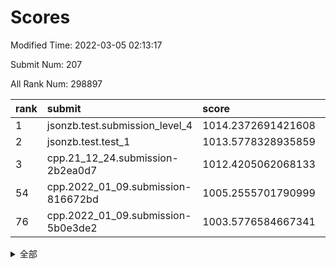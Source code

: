 # Scores

Modified Time: 2022-03-05 02:13:17

Submit Num: 207

All Rank Num: 298897

| rank |               submit               |       score        |       sigma        | pk_num |
| :--- | :--------------------------------- | :----------------- | :----------------- | :----- |
| 1    | jsonzb.test.submission_level_4     | 1014.2372691421608 | 0.8307452048684599 | 5779   |
| 2    | jsonzb.test.test_1                 | 1013.5778328935859 | 0.8295651731283438 | 5778   |
| 3    | cpp.21_12_24.submission-2b2ea0d7   | 1012.4205062068133 | 0.7759636965980841 | 5777   |
| 54   | cpp.2022_01_09.submission-816672bd | 1005.2555701790999 | 0.7283415886865521 | 5769   |
| 76   | cpp.2022_01_09.submission-5b0e3de2 | 1003.5776584667341 | 0.7305798796182339 | 5776   |


<details>
<summary>全部</summary>

| rank |                 submit                 |       score        |       sigma        | pk_num |
| :--- | :------------------------------------- | :----------------- | :----------------- | :----- |
| 1    | jsonzb.test.submission_level_4         | 1014.2372691421608 | 0.8307452048684599 | 5779   |
| 2    | jsonzb.test.test_1                     | 1013.5778328935859 | 0.8295651731283438 | 5778   |
| 3    | cpp.21_12_24.submission-2b2ea0d7       | 1012.4205062068133 | 0.7759636965980841 | 5777   |
| 4    | gobigger.level_3.submission_level_3_26 | 1011.9318909099221 | 0.7728045139262835 | 5776   |
| 5    | gobigger.level_3.submission_level_3_10 | 1011.3599542408903 | 0.7711547529436422 | 5776   |
| 6    | gobigger.level_3.submission_level_3_44 | 1011.3153010198644 | 0.7889912949567776 | 5777   |
| 7    | gobigger.level_3.submission_level_3_28 | 1011.2931796746258 | 0.761922482074293  | 5777   |
| 8    | gobigger.level_3.submission_level_3_35 | 1011.1674760053602 | 0.7673439269442394 | 5777   |
| 9    | gobigger.level_3.submission_level_3_46 | 1010.9339475126055 | 0.7813923224703091 | 5772   |
| 10   | gobigger.level_3.submission_level_3_29 | 1010.7229339681818 | 0.7518140048079546 | 5771   |
| 11   | gobigger.level_3.submission_level_3_37 | 1010.7225350482904 | 0.7707879253751411 | 5776   |
| 12   | gobigger.level_3.submission_level_3_6  | 1010.665419666283  | 0.7638619135055233 | 5780   |
| 13   | gobigger.level_3.submission_level_3_36 | 1010.650013181993  | 0.763861671194883  | 5780   |
| 14   | gobigger.level_3.submission_level_3_32 | 1010.5783759761398 | 0.7706891815652364 | 5775   |
| 15   | gobigger.level_3.submission_level_3_1  | 1010.5611965225627 | 0.7868130752971991 | 5774   |
| 16   | gobigger.level_3.submission_level_3_4  | 1010.5591990313433 | 0.7559460167556111 | 5776   |
| 17   | gobigger.level_3.submission_level_3_2  | 1010.4354622204488 | 0.7844032904140561 | 5776   |
| 18   | gobigger.level_3.submission_level_3_0  | 1010.4171653973306 | 0.7656809000783518 | 5771   |
| 19   | gobigger.level_3.submission_level_3_8  | 1010.3275629477745 | 0.7715321882656683 | 5774   |
| 20   | gobigger.level_3.submission_level_3_22 | 1010.2896623210091 | 0.7797320357692901 | 5777   |
| 21   | gobigger.level_3.submission_level_3_7  | 1010.2210106326787 | 0.7672815777441289 | 5776   |
| 22   | gobigger.level_3.submission_level_3_3  | 1010.1874761416034 | 0.7672682870564456 | 5775   |
| 23   | gobigger.level_3.submission_level_3_27 | 1010.1136724559464 | 0.7637996495640296 | 5775   |
| 24   | gobigger.level_3.submission_level_3_31 | 1010.0560959160017 | 0.7632198659209508 | 5774   |
| 25   | gobigger.level_3.submission_level_3_9  | 1009.9727657320151 | 0.7569013504596153 | 5772   |
| 26   | gobigger.level_3.submission_level_3_43 | 1009.9252399809217 | 0.759424673334788  | 5778   |
| 27   | gobigger.level_3.submission_level_3_16 | 1009.914787611701  | 0.7529539911208946 | 5777   |
| 28   | gobigger.level_3.submission_level_3_25 | 1009.8889686078033 | 0.7417890907579386 | 5780   |
| 29   | gobigger.level_3.submission_level_3_15 | 1009.8704470029718 | 0.7642001400012678 | 5773   |
| 30   | gobigger.level_3.submission_level_3_30 | 1009.8646590723675 | 0.7732038753337868 | 5777   |
| 31   | gobigger.level_3.submission_level_3_42 | 1009.8221157957005 | 0.7499850594546111 | 5775   |
| 32   | gobigger.level_3.submission_level_3_45 | 1009.7109522291429 | 0.7494571944066928 | 5774   |
| 33   | gobigger.level_3.submission_level_3_24 | 1009.7040626050164 | 0.7457704465635357 | 5778   |
| 34   | gobigger.level_3.submission_level_3_33 | 1009.6595646000914 | 0.7683517649055527 | 5779   |
| 35   | gobigger.level_3.submission_level_3_17 | 1009.5884457751285 | 0.7548553287322038 | 5775   |
| 36   | gobigger.level_3.submission_level_3_38 | 1009.5875995825304 | 0.7499378039567497 | 5778   |
| 37   | gobigger.level_3.submission_level_3_39 | 1009.5593298753123 | 0.7544710663068173 | 5772   |
| 38   | gobigger.level_3.submission_level_3_34 | 1009.5546844197097 | 0.7593260999181011 | 5781   |
| 39   | gobigger.level_3.submission_level_3_12 | 1009.4964947466165 | 0.7439982004085457 | 5779   |
| 40   | gobigger.level_3.submission_level_3_5  | 1009.4034465652103 | 0.7390290302201397 | 5780   |
| 41   | gobigger.level_3.submission_level_3_14 | 1009.4021443948069 | 0.7659722960662105 | 5775   |
| 42   | gobigger.level_3.submission_level_3_48 | 1009.3807503420967 | 0.7480021835714747 | 5776   |
| 43   | gobigger.level_3.submission_level_3_11 | 1009.3604253536348 | 0.7661866043809072 | 5772   |
| 44   | gobigger.level_3.submission_level_3_49 | 1009.3263653247147 | 0.7534413591653145 | 5774   |
| 45   | gobigger.level_3.submission_level_3_41 | 1009.0739567547578 | 0.7568770358781973 | 5779   |
| 46   | gobigger.level_3.submission_level_3_47 | 1008.9598119999125 | 0.7309942316739976 | 5778   |
| 47   | gobigger.level_3.submission_level_3_21 | 1008.8369118422191 | 0.7508147680630711 | 5775   |
| 48   | gobigger.level_3.submission_level_3_19 | 1008.8236432285725 | 0.7733322830329542 | 5775   |
| 49   | gobigger.level_3.submission_level_3_40 | 1008.8083614790323 | 0.7483582079185718 | 5774   |
| 50   | gobigger.level_3.submission_level_3_23 | 1008.7555624320302 | 0.7380303419012791 | 5774   |
| 51   | gobigger.level_3.submission_level_3_18 | 1008.7211080180011 | 0.738215759427824  | 5775   |
| 52   | gobigger.level_3.submission_level_3_20 | 1008.2545896257201 | 0.722356720079465  | 5778   |
| 53   | gobigger.level_3.submission_level_3_13 | 1007.8473270932292 | 0.739033858454642  | 5780   |
| 54   | cpp.2022_01_09.submission-816672bd     | 1005.2555701790999 | 0.7283415886865521 | 5769   |
| 55   | gobigger.level_1.submission_level_1_47 | 1005.2475974079287 | 0.7289587250475703 | 5775   |
| 56   | gobigger.level_1.submission_level_1_1  | 1004.9622424143386 | 0.726823138533544  | 5777   |
| 57   | gobigger.level_1.submission_level_1_24 | 1004.910236546948  | 0.7235767145044154 | 5777   |
| 58   | gobigger.level_1.submission_level_1_21 | 1004.1739128224814 | 0.7102835446217101 | 5776   |
| 59   | gobigger.level_1.submission_level_1_15 | 1004.1049180438099 | 0.7159187492065072 | 5777   |
| 60   | gobigger.level_1.submission_level_1_42 | 1004.0315248834472 | 0.7258281727333407 | 5779   |
| 61   | gobigger.level_1.submission_level_1_34 | 1003.9348883278041 | 0.7161924750953592 | 5775   |
| 62   | gobigger.level_1.submission_level_1_12 | 1003.8959295110385 | 0.7110768050281048 | 5768   |
| 63   | gobigger.level_1.submission_level_1_8  | 1003.8870081519144 | 0.7257740042915496 | 5784   |
| 64   | gobigger.level_1.submission_level_1_35 | 1003.8824540536161 | 0.711139775044334  | 5772   |
| 65   | gobigger.level_1.submission_level_1_43 | 1003.8496706958621 | 0.7287004660016775 | 5776   |
| 66   | gobigger.level_1.submission_level_1_10 | 1003.78947920802   | 0.7161583556966054 | 5777   |
| 67   | gobigger.level_1.submission_level_1_45 | 1003.7682263273416 | 0.7140980338066182 | 5778   |
| 68   | gobigger.level_1.submission_level_1_27 | 1003.7558488828956 | 0.7162657811867313 | 5772   |
| 69   | gobigger.level_1.submission_level_1_6  | 1003.7298228369674 | 0.7221555326165632 | 5771   |
| 70   | gobigger.level_1.submission_level_1_36 | 1003.7244491893289 | 0.7204283196592244 | 5774   |
| 71   | gobigger.level_1.submission_level_1_0  | 1003.7082505403873 | 0.7175409246515934 | 5773   |
| 72   | gobigger.level_1.submission_level_1_38 | 1003.6234997794556 | 0.7140813540417802 | 5771   |
| 73   | gobigger.level_1.submission_level_1_46 | 1003.6232709722216 | 0.7141465941277118 | 5774   |
| 74   | gobigger.level_1.submission_level_1_14 | 1003.6162440000209 | 0.7246312218044033 | 5775   |
| 75   | gobigger.level_1.submission_level_1_28 | 1003.6104298741211 | 0.713670952750794  | 5774   |
| 76   | cpp.2022_01_09.submission-5b0e3de2     | 1003.5776584667341 | 0.7305798796182339 | 5776   |
| 77   | gobigger.level_1.submission_level_1_29 | 1003.5636122899919 | 0.7069871334032523 | 5779   |
| 78   | gobigger.level_1.submission_level_1_37 | 1003.4283883409147 | 0.7086019052835469 | 5776   |
| 79   | gobigger.level_1.submission_level_1_44 | 1003.4160611827277 | 0.7152114503448396 | 5774   |
| 80   | gobigger.level_1.submission_level_1_41 | 1003.3978460202862 | 0.7174896649940942 | 5774   |
| 81   | gobigger.level_1.submission_level_1_7  | 1003.3239605336464 | 0.7174825671886136 | 5776   |
| 82   | gobigger.level_1.submission_level_1_16 | 1003.2607784218565 | 0.7264746960301716 | 5771   |
| 83   | gobigger.level_1.submission_level_1_32 | 1003.2411757441478 | 0.7124595038581798 | 5774   |
| 84   | gobigger.level_1.submission_level_1_9  | 1003.1890712731117 | 0.7229623513317792 | 5778   |
| 85   | gobigger.level_1.submission_level_1_18 | 1003.1808157364189 | 0.7313262678515734 | 5778   |
| 86   | gobigger.level_1.submission_level_1_5  | 1003.1503347651428 | 0.7175847968700494 | 5776   |
| 87   | gobigger.level_1.submission_level_1_40 | 1003.1225654751936 | 0.7131293093515203 | 5778   |
| 88   | gobigger.level_1.submission_level_1_11 | 1003.0723181189569 | 0.711180955379878  | 5777   |
| 89   | gobigger.level_1.submission_level_1_13 | 1003.0240531090255 | 0.7248040196491234 | 5773   |
| 90   | gobigger.level_1.submission_level_1_49 | 1003.0178664560686 | 0.7224043308183432 | 5772   |
| 91   | gobigger.level_1.submission_level_1_3  | 1002.8669678881412 | 0.7272137992593973 | 5775   |
| 92   | gobigger.level_1.submission_level_1_22 | 1002.8315779123678 | 0.722579090104127  | 5771   |
| 93   | gobigger.level_1.submission_level_1_4  | 1002.7736508306185 | 0.71689017208765   | 5774   |
| 94   | gobigger.level_1.submission_level_1_2  | 1002.7677586775494 | 0.7149481444616514 | 5777   |
| 95   | gobigger.level_1.submission_level_1_30 | 1002.7130564203806 | 0.697433948983155  | 5777   |
| 96   | gobigger.level_1.submission_level_1_39 | 1002.7095277143541 | 0.7195084049863892 | 5773   |
| 97   | gobigger.level_1.submission_level_1_31 | 1002.7028758202538 | 0.7128481537832275 | 5772   |
| 98   | gobigger.level_1.submission_level_1_17 | 1002.6785733329338 | 0.7188407454097658 | 5778   |
| 99   | gobigger.level_1.submission_level_1_20 | 1002.6382483875319 | 0.7116675214148638 | 5774   |
| 100  | gobigger.level_1.submission_level_1_25 | 1002.595436207072  | 0.7124368374080997 | 5778   |
| 101  | gobigger.level_1.submission_level_1_33 | 1002.5104137739705 | 0.7259587707282164 | 5776   |
| 102  | gobigger.level_1.submission_level_1_48 | 1002.4796438300398 | 0.7168475095909354 | 5779   |
| 103  | gobigger.level_1.submission_level_1_23 | 1002.3920789910735 | 0.7148134489809959 | 5771   |
| 104  | gobigger.level_1.submission_level_1_19 | 1002.1707846061838 | 0.712067537705542  | 5779   |
| 105  | gobigger.level_1.submission_level_1_26 | 1001.6034095473022 | 0.7101219814690823 | 5780   |
| 106  | gobigger.random.submission_random_37   | 997.5081657070773  | 0.6959729468577144 | 5772   |
| 107  | gobigger.random.submission_random_48   | 996.8850721508719  | 0.7087976259036504 | 5771   |
| 108  | gobigger.random.submission_random_1    | 996.8617382896537  | 0.7105734970530662 | 5776   |
| 109  | gobigger.random.submission_random_5    | 996.79299658149    | 0.7054191663025264 | 5777   |
| 110  | gobigger.random.submission_random_45   | 996.7406670935655  | 0.7014048690138641 | 5777   |
| 111  | gobigger.random.submission_random_28   | 996.6878733198729  | 0.7054371448398289 | 5778   |
| 112  | gobigger.random.submission_random_19   | 996.5515795296712  | 0.713834123301349  | 5777   |
| 113  | gobigger.random.submission_random_35   | 996.5482533070532  | 0.7001996051198086 | 5778   |
| 114  | gobigger.random.submission_random_33   | 996.4371835956101  | 0.7113917806746908 | 5778   |
| 115  | gobigger.random.submission_random_27   | 996.3484501761701  | 0.6998910041538965 | 5774   |
| 116  | gobigger.random.submission_random_2    | 996.1907975393441  | 0.7033137544337593 | 5771   |
| 117  | gobigger.random.submission_random_24   | 996.1710953473188  | 0.6978809087301998 | 5772   |
| 118  | gobigger.random.submission_random_32   | 996.1543091705942  | 0.7182494536129759 | 5776   |
| 119  | gobigger.random.submission_random_30   | 996.1471301198081  | 0.7082983625483582 | 5776   |
| 120  | gobigger.random.submission_random_29   | 996.1465409618316  | 0.7032934461522641 | 5779   |
| 121  | gobigger.random.submission_random_3    | 996.1450326415788  | 0.7143157755694761 | 5771   |
| 122  | gobigger.random.submission_random_36   | 996.1337153307525  | 0.7051430485328868 | 5779   |
| 123  | gobigger.random.submission_random_9    | 996.1116970144038  | 0.7242857835569676 | 5780   |
| 124  | gobigger.random.submission_random_11   | 996.0629603394812  | 0.7081225208468169 | 5774   |
| 125  | gobigger.random.submission_random_16   | 996.0534863587292  | 0.7082794005821544 | 5778   |
| 126  | gobigger.random.submission_random_44   | 996.0379398006035  | 0.7073074083036349 | 5771   |
| 127  | gobigger.random.submission_random_42   | 995.9916839889921  | 0.7127410352233147 | 5775   |
| 128  | gobigger.random.submission_random_46   | 995.9893768516214  | 0.7057197225416089 | 5777   |
| 129  | gobigger.random.submission_random_38   | 995.944221960959   | 0.7181089391480101 | 5779   |
| 130  | gobigger.random.submission_random_13   | 995.9410124414122  | 0.7061486339294257 | 5773   |
| 131  | gobigger.random.submission_random_17   | 995.9363822565917  | 0.7133096590441547 | 5775   |
| 132  | gobigger.random.submission_random_43   | 995.9143209073865  | 0.7204417716345243 | 5772   |
| 133  | gobigger.random.submission_random_25   | 995.8954016744003  | 0.7198356993482398 | 5774   |
| 134  | gobigger.random.submission_random_7    | 995.8639736121364  | 0.7206906825795347 | 5775   |
| 135  | gobigger.random.submission_random_15   | 995.8163216125514  | 0.711620917893056  | 5776   |
| 136  | gobigger.random.submission_random_14   | 995.7911263479979  | 0.7045202102306414 | 5774   |
| 137  | gobigger.random.submission_random_8    | 995.7746117811262  | 0.7075493088809452 | 5777   |
| 138  | gobigger.random.submission_random_34   | 995.7494896432352  | 0.7052521842729935 | 5779   |
| 139  | gobigger.random.submission_random_6    | 995.7186845175702  | 0.7077211114805659 | 5778   |
| 140  | gobigger.random.submission_random_10   | 995.7127114460507  | 0.7074353704389514 | 5777   |
| 141  | gobigger.random.submission_random_41   | 995.7087344617231  | 0.7195065134645606 | 5774   |
| 142  | gobigger.random.submission_random_31   | 995.6869820057786  | 0.7137364246870758 | 5777   |
| 143  | gobigger.random.submission_random_26   | 995.6199349282255  | 0.7082914908960528 | 5775   |
| 144  | gobigger.random.submission_random_21   | 995.6128961796329  | 0.7110020114132205 | 5778   |
| 145  | gobigger.random.submission_random_39   | 995.564261456161   | 0.7132292989091016 | 5775   |
| 146  | gobigger.random.submission_random_12   | 995.5101842765845  | 0.6990405940686892 | 5777   |
| 147  | gobigger.random.submission_random_18   | 995.5058733018514  | 0.7154605246950911 | 5767   |
| 148  | gobigger.random.submission_random_0    | 995.4100944966365  | 0.7169449389466641 | 5777   |
| 149  | gobigger.random.submission_random_4    | 995.3942339995109  | 0.7172828459905071 | 5774   |
| 150  | gobigger.random.submission_random_20   | 995.3572560216863  | 0.7139053904875815 | 5778   |
| 151  | gobigger.random.submission_random_47   | 995.2099618257989  | 0.7158142256142715 | 5783   |
| 152  | gobigger.random.submission_random_22   | 995.1487149547361  | 0.7112228032780173 | 5778   |
| 153  | gobigger.random.submission_random_40   | 994.9623795767799  | 0.7270792083939592 | 5779   |
| 154  | gobigger.random.submission_random_23   | 994.9078653660749  | 0.7100974335312241 | 5776   |
| 155  | gobigger.random.submission_random_49   | 994.7102244516116  | 0.7268456035046325 | 5775   |
| 156  | gobigger.level_2.submission_level_2_23 | 994.0735441988904  | 0.7199747032184196 | 5774   |
| 157  | gobigger.level_2.submission_level_2_6  | 994.0264940466574  | 0.7364878079155507 | 5773   |
| 158  | gobigger.level_2.submission_level_2_19 | 993.884014637694   | 0.7265897859665251 | 5780   |
| 159  | gobigger.level_2.submission_level_2_40 | 993.4346869401838  | 0.7388804068578865 | 5777   |
| 160  | gobigger.level_2.submission_level_2_1  | 993.4091192615882  | 0.7373433257353089 | 5777   |
| 161  | gobigger.level_2.submission_level_2_24 | 993.2870063005928  | 0.7403832339299786 | 5775   |
| 162  | gobigger.level_2.submission_level_2_28 | 993.16894802753    | 0.73152867151994   | 5775   |
| 163  | gobigger.level_2.submission_level_2_8  | 993.0445435164862  | 0.7304849142535044 | 5775   |
| 164  | gobigger.level_2.submission_level_2_18 | 993.0158247797544  | 0.7207693884394897 | 5777   |
| 165  | gobigger.level_2.submission_level_2_17 | 992.9422889509082  | 0.7472989327444199 | 5775   |
| 166  | gobigger.level_2.submission_level_2_16 | 992.8868415368812  | 0.7502769442296224 | 5773   |
| 167  | gobigger.level_2.submission_level_2_27 | 992.8364485629897  | 0.7380311801709116 | 5777   |
| 168  | gobigger.level_2.submission_level_2_11 | 992.7945035879471  | 0.7336124057819101 | 5778   |
| 169  | gobigger.level_2.submission_level_2_22 | 992.6079001296927  | 0.7394104147383084 | 5776   |
| 170  | gobigger.level_2.submission_level_2_39 | 992.5254867652683  | 0.7296238342462845 | 5780   |
| 171  | gobigger.level_2.submission_level_2_20 | 992.5156959665653  | 0.7237309539864829 | 5778   |
| 172  | gobigger.level_2.submission_level_2_48 | 992.4569134085887  | 0.7431084167292968 | 5782   |
| 173  | gobigger.level_2.submission_level_2_7  | 992.418635114221   | 0.7450405428023205 | 5779   |
| 174  | gobigger.level_2.submission_level_2_33 | 992.3828538795187  | 0.7483347521902756 | 5777   |
| 175  | gobigger.level_2.submission_level_2_34 | 992.3681688366119  | 0.7607904893768006 | 5777   |
| 176  | gobigger.level_2.submission_level_2_14 | 992.3591683879409  | 0.7388967783010585 | 5775   |
| 177  | gobigger.level_2.submission_level_2_38 | 992.3390765583918  | 0.747080778630039  | 5779   |
| 178  | gobigger.level_2.submission_level_2_9  | 992.3121228130404  | 0.7316078243673748 | 5776   |
| 179  | gobigger.level_2.submission_level_2_43 | 992.2903545005466  | 0.7371492208231639 | 5771   |
| 180  | gobigger.level_2.submission_level_2_0  | 992.1665967485926  | 0.758643764066335  | 5773   |
| 181  | gobigger.level_2.submission_level_2_29 | 992.1305840437449  | 0.7392209382228473 | 5782   |
| 182  | gobigger.level_2.submission_level_2_25 | 991.8577230262391  | 0.7427995910535385 | 5779   |
| 183  | gobigger.level_2.submission_level_2_41 | 991.8228538053311  | 0.744045346154535  | 5776   |
| 184  | gobigger.level_2.submission_level_2_2  | 991.7173294598105  | 0.7595291810748708 | 5780   |
| 185  | gobigger.level_2.submission_level_2_15 | 991.7036302011375  | 0.7432807770809243 | 5771   |
| 186  | gobigger.level_2.submission_level_2_3  | 991.6223632249305  | 0.7748695145494259 | 5774   |
| 187  | gobigger.level_2.submission_level_2_42 | 991.6222416955495  | 0.7446066284969188 | 5774   |
| 188  | gobigger.level_2.submission_level_2_12 | 991.6148263157253  | 0.7582621860767006 | 5777   |
| 189  | gobigger.level_2.submission_level_2_21 | 991.5575977897116  | 0.7428634205944153 | 5775   |
| 190  | gobigger.level_2.submission_level_2_30 | 991.5036563764577  | 0.736863494559703  | 5776   |
| 191  | gobigger.level_2.submission_level_2_37 | 991.4804102331348  | 0.7394974038659843 | 5778   |
| 192  | gobigger.level_2.submission_level_2_4  | 991.4172318434208  | 0.746186883355758  | 5779   |
| 193  | gobigger.level_2.submission_level_2_46 | 991.3215690172258  | 0.7496091911242435 | 5768   |
| 194  | gobigger.level_2.submission_level_2_45 | 991.3052197480894  | 0.7646232122496973 | 5779   |
| 195  | gobigger.level_2.submission_level_2_31 | 991.2341684424872  | 0.7406775980802678 | 5773   |
| 196  | gobigger.level_2.submission_level_2_44 | 991.1568890240977  | 0.7494119366601161 | 5776   |
| 197  | gobigger.level_2.submission_level_2_35 | 991.1142297220637  | 0.749351501639171  | 5773   |
| 198  | gobigger.level_2.submission_level_2_10 | 991.1063568380081  | 0.7806191751997525 | 5770   |
| 199  | gobigger.level_2.submission_level_2_26 | 991.0653890061061  | 0.7638235654467243 | 5778   |
| 200  | gobigger.level_2.submission_level_2_5  | 990.908190724896   | 0.7788962843371336 | 5779   |
| 201  | gobigger.level_2.submission_level_2_13 | 990.8455291343495  | 0.7666783651672622 | 5779   |
| 202  | gobigger.level_2.submission_level_2_49 | 990.7693406279424  | 0.7563519807193205 | 5772   |
| 203  | gobigger.level_2.submission_level_2_47 | 990.7598830068055  | 0.7661281053121966 | 5781   |
| 204  | gobigger.level_2.submission_level_2_36 | 990.7537376624073  | 0.7751730642798786 | 5776   |
| 205  | gobigger.level_2.submission_level_2_32 | 990.4445488236242  | 0.740805088081531  | 5776   |
| 206  | gobigger.none.submission_none_0        | 979.1040990462153  | 1.1856639977681882 | 5774   |
| 207  | gobigger.none.submission_none_1        | 975.3897971661883  | 1.5381909248330885 | 5776   |

</details>